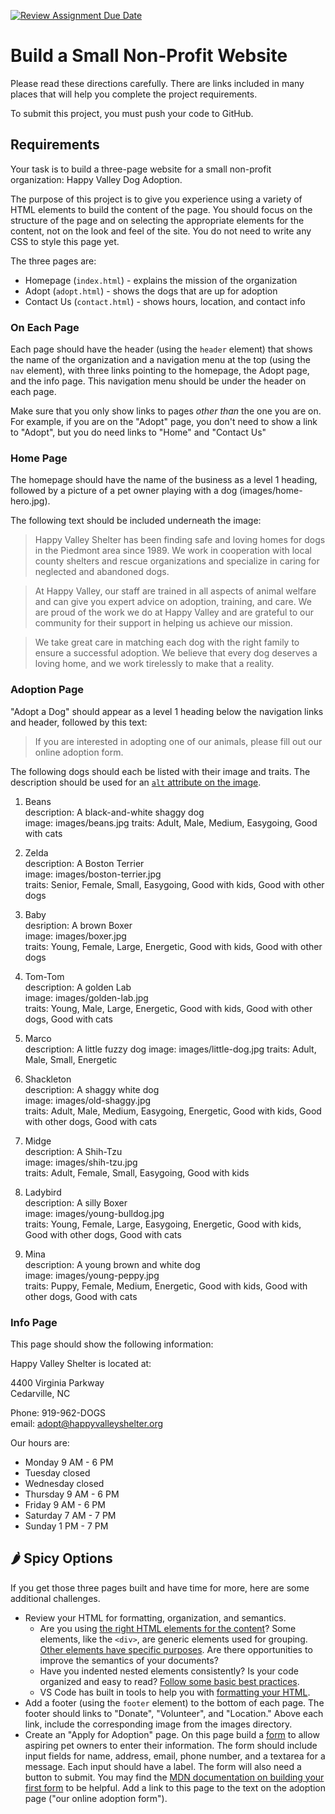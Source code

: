 [![Review Assignment Due Date](https://classroom.github.com/assets/deadline-readme-button-24ddc0f5d75046c5622901739e7c5dd533143b0c8e959d652212380cedb1ea36.svg)](https://classroom.github.com/a/rSuh4p4h)
# Build a Small Non-Profit Website

Please read these directions carefully. There are links included in many places that will help you complete the project requirements.

To submit this project, you must push your code to GitHub.

## Requirements

Your task is to build a three-page website for a small non-profit organization: Happy Valley Dog Adoption.

The purpose of this project is to give you experience using a variety of HTML elements to build the content of the page. You should focus on the structure of the page and on selecting the appropriate elements for the content, not on the look and feel of the site. You do not need to write any CSS to style this page yet.

The three pages are:

- Homepage (`index.html`) - explains the mission of the organization
- Adopt (`adopt.html`) - shows the dogs that are up for adoption
- Contact Us (`contact.html`) - shows hours, location, and contact info

### On Each Page

Each page should have the header (using the `header` element) that shows the name of the organization and a navigation menu at the top (using the `nav` element), with three links pointing to the homepage, the Adopt page, and the info page. This navigation menu should be under the header on each page.

Make sure that you only show links to pages _other than_ the one you are on. For example, if you are on the "Adopt" page, you don't need to show a link to "Adopt", but you do need links to "Home" and "Contact Us"

### Home Page

The homepage should have the name of the business as a level 1 heading, followed by a picture of a pet owner playing with a dog (images/home-hero.jpg).

The following text should be included underneath the image:

> Happy Valley Shelter has been finding safe and loving homes for dogs in the Piedmont area since 1989. We work in cooperation with local county shelters and rescue organizations and specialize in caring for neglected and abandoned dogs.

> At Happy Valley, our staff are trained in all aspects of animal welfare and can give you expert advice on adoption, training, and care. We are proud of the work we do at Happy Valley and are grateful to our community for their support in helping us achieve our mission.

> We take great care in matching each dog with the right family to ensure a successful adoption. We believe that every dog deserves a loving home, and we work tirelessly to make that a reality.

### Adoption Page

"Adopt a Dog" should appear as a level 1 heading below the navigation links and header, followed by this text:

> If you are interested in adopting one of our animals, please fill out our online adoption form.

The following dogs should each be listed with their image and traits. The description should be used for an [`alt` attribute on the image](https://developer.mozilla.org/en-US/docs/Web/API/HTMLImageElement/alt).

1. Beans  
description: A black-and-white shaggy dog  
image: images/beans.jpg
traits: Adult, Male, Medium, Easygoing, Good with cats  

2. Zelda  
description: A Boston Terrier  
image: images/boston-terrier.jpg  
traits: Senior, Female, Small, Easygoing, Good with kids, Good with other dogs

3. Baby  
desription: A brown Boxer  
image: images/boxer.jpg  
traits: Young, Female, Large, Energetic, Good with kids, Good with other dogs

4. Tom-Tom  
description: A golden Lab  
image: images/golden-lab.jpg  
traits: Young, Male, Large, Energetic, Good with kids, Good with other dogs, Good with cats

5. Marco  
description: A little fuzzy dog
image: images/little-dog.jpg
traits: Adult, Male, Small, Energetic

6. Shackleton  
description: A shaggy white dog  
image: images/old-shaggy.jpg  
traits: Adult, Male, Medium, Easygoing, Energetic, Good with kids, Good with other dogs, Good with cats

7. Midge  
description: A Shih-Tzu  
image: images/shih-tzu.jpg  
traits: Adult, Female, Small, Easygoing, Good with kids  

8. Ladybird  
description: A silly Boxer  
image: images/young-bulldog.jpg  
traits: Young, Female, Large, Easygoing, Energetic, Good with kids, Good with other dogs, Good with cats

9. Mina  
description: A young brown and white dog  
image: images/young-peppy.jpg  
traits: Puppy, Female, Medium, Energetic, Good with kids, Good with other dogs, Good with cats

### Info Page

This page should show the following information:

Happy Valley Shelter is located at:

4400 Virginia Parkway  
Cedarville, NC

Phone: 919-962-DOGS  
email: adopt@happyvalleyshelter.org

Our hours are:

- Monday 9 AM - 6 PM
- Tuesday closed
- Wednesday closed
- Thursday 9 AM - 6 PM
- Friday 9 AM - 6 PM
- Saturday 7 AM - 7 PM
- Sunday 1 PM - 7 PM

## 🌶️ Spicy Options

If you get those three pages built and have time for more, here are some additional challenges.

- Review your HTML for formatting, organization, and semantics.
    - Are you using [the right HTML elements for the content](https://developers.google.com/style/semantic-tagging)? Some elements, like the `<div>`, are generic elements used for grouping. [Other elements have specific purposes](https://developer.mozilla.org/en-US/docs/Glossary/Semantics#semantic_elements). Are there opportunities to improve the semantics of your documents?
    - Have you indented nested elements consistently? Is your code organized and easy to read? [Follow some basic best practices](https://developers.google.com/style/html-formatting).
    - VS Code has built in tools to help you with [formatting your HTML](https://code.visualstudio.com/docs/languages/html#_formatting).
- Add a footer (using the `footer` element) to the bottom of each page. The footer should links to "Donate", "Volunteer", and "Location." Above each link, include the corresponding image from the images directory.
- Create an "Apply for Adoption" page. On this page build a [form](https://developer.mozilla.org/en-US/docs/Web/HTML/Element/form) to allow aspiring pet owners to enter their information. The form should include input fields for name, address, email, phone number, and a textarea for a message. Each input should have a label. The form will also need a button to submit. You may find the [MDN documentation on building your first form](https://developer.mozilla.org/en-US/docs/Learn/Forms/Your_first_form) to be helpful. Add a link to this page to the text on the adoption page ("our online adoption form").
